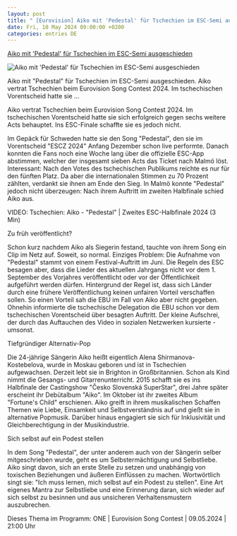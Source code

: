 ```yaml
---
layout: post
title: " [Eurovision] Aiko mit 'Pedestal' für Tschechien im ESC-Semi ausgeschieden"
date: Fri, 10 May 2024 09:00:00 +0200
categories: entries DE
---
```

[Aiko mit 'Pedestal' für Tschechien im ESC-Semi ausgeschieden](https://www.eurovision.de/news/Aiko-mit-Pedestal-fuer-Tschechien-im-ESC-Semi-ausgeschieden,tschechien772.html)

![Aiko mit 'Pedestal' für Tschechien im ESC-Semi ausgeschieden](https://www.eurovision.de/news/tschechien818_v-contentxl.jpg)

Aiko mit "Pedestal" für Tschechien im ESC-Semi ausgeschieden. Aiko vertrat Tschechien beim Eurovision Song Contest 2024. Im tschechischen Vorentscheid hatte sie ...

Aiko vertrat Tschechien beim Eurovision Song Contest 2024. Im tschechischen Vorentscheid hatte sie sich erfolgreich gegen sechs weitere Acts behauptet. Ins ESC-Finale schaffte sie es jedoch nicht.

Im Gepäck für Schweden hatte sie den Song "Pedestal", den sie im Vorentscheid "ESCZ 2024" Anfang Dezember schon live performte. Danach konnten die Fans noch eine Woche lang über die offizielle ESC-App abstimmen, welcher der insgesamt sieben Acts das Ticket nach Malmö löst. Interessant: Nach den Votes des tschechischen Publikums reichte es nur für den fünften Platz. Da aber die internationalen Stimmen zu 70 Prozent zählten, verdankt sie ihnen am Ende den Sieg. In Malmö konnte "Pedestal" jedoch nicht überzeugen: Nach ihrem Auftritt im zweiten Halbfinale schied Aiko aus.

VIDEO: Tschechien: Aiko - "Pedestal" | Zweites ESC-Halbfinale 2024 (3 Min)

Zu früh veröffentlicht?

Schon kurz nachdem Aiko als Siegerin festand, tauchte von ihrem Song ein Clip im Netz auf. Soweit, so normal. Einziges Problem: Die Aufnahme von "Pedestal" stammt von einem Festival-Auftritt im Juni. Die Regeln des ESC besagen aber, dass die Lieder des aktuellen Jahrgangs nicht vor dem 1. September des Vorjahres veröffentlicht oder vor der Öffentlichkeit aufgeführt werden dürfen. Hintergrund der Regel ist, dass sich Länder durch eine frühere Veröffentlichung keinen unfairen Vorteil verschaffen sollen. So einen Vorteil sah die EBU im Fall von Aiko aber nicht gegeben. Ohnehin informierte die tschechische Delegation die EBU schon vor dem tschechischen Vorentscheid über besagten Auftritt. Der kleine Aufschrei, der durch das Auftauchen des Video in sozialen Netzwerken kursierte - umsonst.

Tiefgründiger Alternativ-Pop

Die 24-jährige Sängerin Aiko heißt eigentlich Alena Shirmanova-Kostebelova, wurde in Moskau geboren und ist in Tschechien aufgewachsen. Derzeit lebt sie in Brighton in Großbritannien. Schon als Kind nimmt die Gesangs- und Gitarrenunterricht. 2015 schafft sie es ins Halbfinale der Castingshow "Česko Slovenská SuperStar", drei Jahre später erscheint ihr Debütalbum "Aiko". Im Oktober ist ihr zweites Album "Fortune's Child" erschienen. Aiko greift in ihrem musikalischen Schaffen Themen wie Liebe, Einsamkeit und Selbstverständnis auf und gießt sie in alternative Popmusik. Darüber hinaus engagiert sie sich für Inklusivität und Gleichberechtigung in der Musikindustrie.

Sich selbst auf ein Podest stellen

In dem Song "Pedestal", der unter anderem auch von der Sängerin selber mitgeschrieben wurde, geht es um Selbstermächtigung und Selbstliebe. Aiko singt davon, sich an erste Stelle zu setzen und unabhängig von toxischen Beziehungen und äußeren Einflüssen zu machen. Wortwörtlich singt sie: "Ich muss lernen, mich selbst auf ein Podest zu stellen". Eine Art eigenes Mantra zur Selbstliebe und eine Erinnerung daran, sich wieder auf sich selbst zu besinnen und aus unsicheren Verhaltensmustern auszubrechen.

Dieses Thema im Programm: ONE | Eurovision Song Contest | 09.05.2024 | 21:00 Uhr

